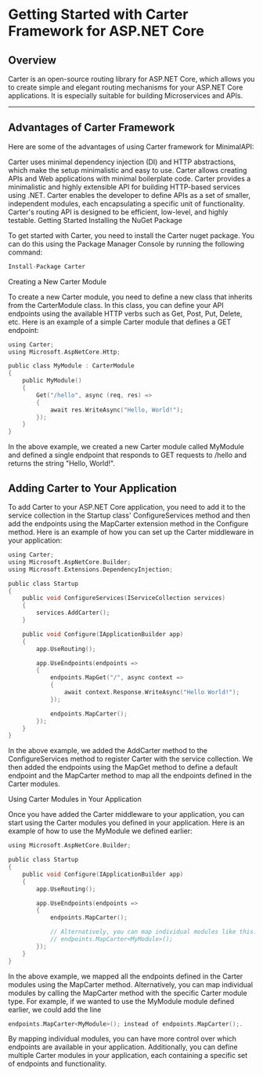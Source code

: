 # Getting Started with Carter Framework for ASP.NET Core

## Overview

Carter is an open-source routing library for ASP.NET Core, which allows you to create simple and elegant routing mechanisms for your ASP.NET Core applications. It is especially suitable for building Microservices and APIs.

---

## Advantages of Carter Framework

Here are some of the advantages of using Carter framework for MinimalAPI:

Carter uses minimal dependency injection (DI) and HTTP abstractions, which make the setup minimalistic and easy to use.
Carter allows creating APIs and Web applications with minimal boilerplate code.
Carter provides a minimalistic and highly extensible API for building HTTP-based services using .NET.
Carter enables the developer to define APIs as a set of smaller, independent modules, each encapsulating a specific unit of functionality.
Carter's routing API is designed to be efficient, low-level, and highly testable.
Getting Started
Installing the NuGet Package

To get started with Carter, you need to install the Carter nuget package. You can do this using the Package Manager Console by running the following command:

```c
Install-Package Carter
```

Creating a New Carter Module

To create a new Carter module, you need to define a new class that inherits from the CarterModule class. In this class, you can define your API endpoints using the available HTTP verbs such as Get, Post, Put, Delete, etc. Here is an example of a simple Carter module that defines a GET endpoint:

```c
using Carter;
using Microsoft.AspNetCore.Http;

public class MyModule : CarterModule
{
    public MyModule()
    {
        Get("/hello", async (req, res) => 
        {
            await res.WriteAsync("Hello, World!");
        });
    }
}
```

In the above example, we created a new Carter module called MyModule and defined a single endpoint that responds to GET requests to /hello and returns the string "Hello, World!".

## Adding Carter to Your Application

To add Carter to your ASP.NET Core application, you need to add it to the service collection in the Startup class' ConfigureServices method and then add the endpoints using the MapCarter extension method in the Configure method. Here is an example of how you can set up the Carter middleware in your application:

```c
using Carter;
using Microsoft.AspNetCore.Builder;
using Microsoft.Extensions.DependencyInjection;

public class Startup
{
    public void ConfigureServices(IServiceCollection services)
    {
        services.AddCarter();
    }

    public void Configure(IApplicationBuilder app)
    {
        app.UseRouting();

        app.UseEndpoints(endpoints =>
        {
            endpoints.MapGet("/", async context =>
            {
                await context.Response.WriteAsync("Hello World!");
            });

            endpoints.MapCarter();
        });
    }
}
```

In the above example, we added the AddCarter method to the ConfigureServices method to register Carter with the service collection. We then added the endpoints using the MapGet method to define a default endpoint and the MapCarter method to map all the endpoints defined in the Carter modules.

Using Carter Modules in Your Application

Once you have added the Carter middleware to your application, you can start using the Carter modules you defined in your application. Here is an example of how to use the MyModule we defined earlier:

```c
using Microsoft.AspNetCore.Builder;

public class Startup
{
    public void Configure(IApplicationBuilder app)
    {
        app.UseRouting();

        app.UseEndpoints(endpoints =>
        {
            endpoints.MapCarter();

            // Alternatively, you can map individual modules like this:
            // endpoints.MapCarter<MyModule>(); 
        });
    }
}
```

In the above example, we mapped all the endpoints defined in the Carter modules using the MapCarter method. Alternatively, you can map individual modules by calling the MapCarter method with the specific Carter module type. For example, if we wanted to use the MyModule module defined earlier, we could add the line

```c
endpoints.MapCarter<MyModule>(); instead of endpoints.MapCarter();.
```

By mapping individual modules, you can have more control over which endpoints are available in your application. Additionally, you can define multiple Carter modules in your application, each containing a specific set of endpoints and functionality.
